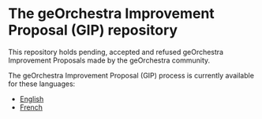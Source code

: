 # The geOrchestra Improvement Proposal (GIP) repository

This repository holds pending, accepted and refused geOrchestra Improvement Proposals made by the geOrchestra community.

The geOrchestra Improvement Proposal (GIP) process is currently available for these languages:
 * [English](README_en.md)
 * [French](README_fr.md)
